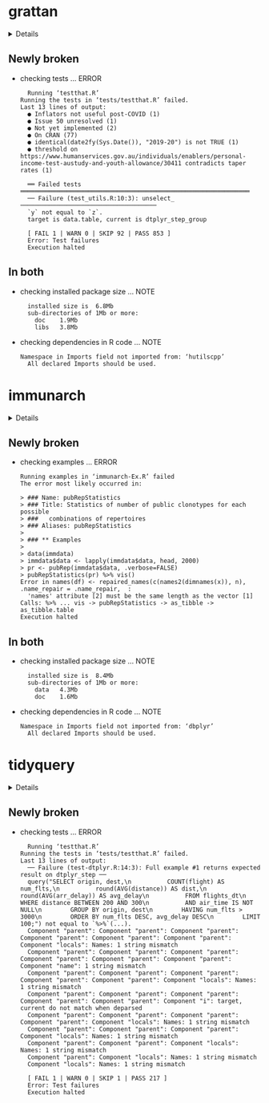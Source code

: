 # grattan

<details>

* Version: 1.9.0.4
* GitHub: https://github.com/HughParsonage/grattan
* Source code: https://github.com/cran/grattan
* Date/Publication: 2021-01-29 09:40:05 UTC
* Number of recursive dependencies: 117

Run `cloud_details(, "grattan")` for more info

</details>

## Newly broken

*   checking tests ... ERROR
    ```
      Running ‘testthat.R’
    Running the tests in ‘tests/testthat.R’ failed.
    Last 13 lines of output:
      ● Inflators not useful post-COVID (1)
      ● Issue 50 unresolved (1)
      ● Not yet implemented (2)
      ● On CRAN (77)
      ● identical(date2fy(Sys.Date()), "2019-20") is not TRUE (1)
      ● threshold on https://www.humanservices.gov.au/individuals/enablers/personal-income-test-austudy-and-youth-allowance/30411 contradicts taper rates (1)
      
      ══ Failed tests ════════════════════════════════════════════════════════════════
      ── Failure (test_utils.R:10:3): unselect_ ──────────────────────────────────────
      `y` not equal to `z`.
      target is data.table, current is dtplyr_step_group
      
      [ FAIL 1 | WARN 0 | SKIP 92 | PASS 853 ]
      Error: Test failures
      Execution halted
    ```

## In both

*   checking installed package size ... NOTE
    ```
      installed size is  6.8Mb
      sub-directories of 1Mb or more:
        doc    1.9Mb
        libs   3.8Mb
    ```

*   checking dependencies in R code ... NOTE
    ```
    Namespace in Imports field not imported from: ‘hutilscpp’
      All declared Imports should be used.
    ```

# immunarch

<details>

* Version: 0.6.5
* GitHub: https://github.com/immunomind/immunarch
* Source code: https://github.com/cran/immunarch
* Date/Publication: 2020-06-14 17:40:06 UTC
* Number of recursive dependencies: 183

Run `cloud_details(, "immunarch")` for more info

</details>

## Newly broken

*   checking examples ... ERROR
    ```
    Running examples in ‘immunarch-Ex.R’ failed
    The error most likely occurred in:
    
    > ### Name: pubRepStatistics
    > ### Title: Statistics of number of public clonotypes for each possible
    > ###   combinations of repertoires
    > ### Aliases: pubRepStatistics
    > 
    > ### ** Examples
    > 
    > data(immdata)
    > immdata$data <- lapply(immdata$data, head, 2000)
    > pr <- pubRep(immdata$data, .verbose=FALSE)
    > pubRepStatistics(pr) %>% vis()
    Error in names(df) <- repaired_names(c(names2(dimnames(x)), n), .name_repair = .name_repair,  : 
      'names' attribute [2] must be the same length as the vector [1]
    Calls: %>% ... vis -> pubRepStatistics -> as_tibble -> as_tibble.table
    Execution halted
    ```

## In both

*   checking installed package size ... NOTE
    ```
      installed size is  8.4Mb
      sub-directories of 1Mb or more:
        data   4.3Mb
        doc    1.6Mb
    ```

*   checking dependencies in R code ... NOTE
    ```
    Namespace in Imports field not imported from: ‘dbplyr’
      All declared Imports should be used.
    ```

# tidyquery

<details>

* Version: 0.2.1
* GitHub: https://github.com/ianmcook/tidyquery
* Source code: https://github.com/cran/tidyquery
* Date/Publication: 2020-05-09 21:30:02 UTC
* Number of recursive dependencies: 67

Run `cloud_details(, "tidyquery")` for more info

</details>

## Newly broken

*   checking tests ... ERROR
    ```
      Running ‘testthat.R’
    Running the tests in ‘tests/testthat.R’ failed.
    Last 13 lines of output:
      ── Failure (test-dtplyr.R:14:3): Full example #1 returns expected result on dtplyr_step ──
      query("SELECT origin, dest,\n          COUNT(flight) AS num_flts,\n          round(AVG(distance)) AS dist,\n          round(AVG(arr_delay)) AS avg_delay\n          FROM flights_dt\n        WHERE distance BETWEEN 200 AND 300\n          AND air_time IS NOT NULL\n        GROUP BY origin, dest\n        HAVING num_flts > 3000\n        ORDER BY num_flts DESC, avg_delay DESC\n        LIMIT 100;") not equal to `%>%`(...).
      Component "parent": Component "parent": Component "parent": Component "parent": Component "parent": Component "parent": Component "locals": Names: 1 string mismatch
      Component "parent": Component "parent": Component "parent": Component "parent": Component "parent": Component "parent": Component "name": 1 string mismatch
      Component "parent": Component "parent": Component "parent": Component "parent": Component "parent": Component "locals": Names: 1 string mismatch
      Component "parent": Component "parent": Component "parent": Component "parent": Component "parent": Component "i": target, current do not match when deparsed
      Component "parent": Component "parent": Component "parent": Component "parent": Component "locals": Names: 1 string mismatch
      Component "parent": Component "parent": Component "parent": Component "locals": Names: 1 string mismatch
      Component "parent": Component "parent": Component "locals": Names: 1 string mismatch
      Component "parent": Component "locals": Names: 1 string mismatch
      Component "locals": Names: 1 string mismatch
      
      [ FAIL 1 | WARN 0 | SKIP 1 | PASS 217 ]
      Error: Test failures
      Execution halted
    ```

